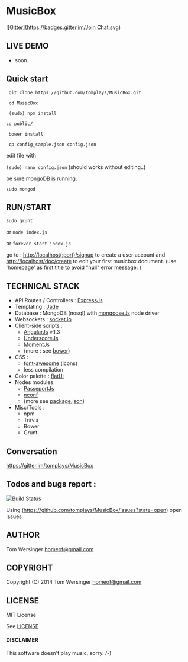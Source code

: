 MusicBox
========
[![Gitter](https://badges.gitter.im/Join Chat.svg)](https://gitter.im/tomplays/MusicBox?utm_source=badge&utm_medium=badge&utm_campaign=pr-badge&utm_content=badge)

## LIVE DEMO
  
  * soon.

## Quick start

` git clone https://github.com/tomplays/MusicBox.git`

` cd MusicBox`

` (sudo) npm install`

` cd public/ `

` bower install` 

` cp config_sample.json config.json`

edit file with 

`(sudo) nano config.json`  (should works without editing..)

be sure mongoDB is running.

`sudo mongod`


## RUN/START 


`sudo grunt`

or `node index.js`

or `forever start index.js`

go to : [http://localhost(:port)/signup](http://localhost(:port)/signup) to create a user account
and [http://localhost/doc/create](http://localhost/doc/create) to edit your first musicbox document. (use 'homepage' as first title to avoid "null" error message. )


##  TECHNICAL STACK


- API Routes / Controllers : [ExpressJs](http://expressjs.com/)
- Templating : [Jade](http://jade-lang.com/) 
- Database : MongoDB (nosql) with [mongooseJs](http://mongoosejs.com/) node driver
- Websockets : [socket.io](http://socket.io/)
- Client-side scripts : 
  - [AngularJs](https://angularjs.org/) v.1.3
  - [UnderscoreJs](http://underscorejs.org/)
  - [MomentJs](http://momentjs.com/)
  - (more : see [bower](https://github.com/tomplays/MusicBox/blob/master/public/bower.json))
- CSS : 
  - [font-awesome](http://fortawesome.github.io/Font-Awesome/) (icons)
  - less compilation
- Color palette : [flatUi](http://flatuicolors.com/)
- Nodes modules 
  - [PasseportJs](http://passportjs.org/)
  - [nconf](https://github.com/flatiron/nconf)
  - (more see [package.json](https://github.com/tomplays/MusicBox/blob/master/package.json))
- Misc/Tools :
  - npm
  - Travis
  - Bower
  - Grunt

## Conversation 

https://gitter.im/tomplays/MusicBox

## Todos and bugs report :

[![Build Status](https://travis-ci.org/tomplays/MusicBox.png?branch=master)](https://travis-ci.org/tomplays/MusicBox)


Using (https://github.com/tomplays/MusicBox/issues?state=open) open issues

## AUTHOR

Tom Wersinger <homeof@gmail.com>

## COPYRIGHT

Copyright (C) 2014 Tom Wersinger <homeof@gmail.com>

## LICENSE

MIT License

See [LICENSE](https://github.com/tomplays/MusicBox/blob/master/LICENSE.md)

#### DISCLAIMER

This software doesn't play music, sorry.
/-)